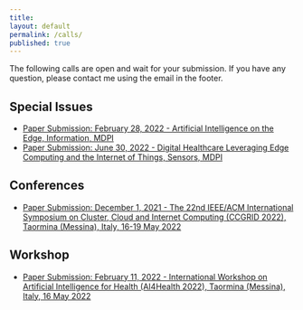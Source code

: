 ```yaml
---
title:
layout: default
permalink: /calls/
published: true
---
```


The following calls are open and wait for your submission. If you have any question, please contact me using the email in the footer.

## Special Issues
- [Paper Submission: February 28, 2022 - Artificial Intelligence on the Edge, Information, MDPI](https://fcrlab.unime.it/calls/artificial-intelligence-in-the-edge)
- [Paper Submission: June 30, 2022 - Digital Healthcare Leveraging Edge Computing and the Internet of Things, Sensors, MDPI](https://www.mdpi.com/journal/sensors/special_issues/digihealth_IoT)

## Conferences
- [Paper Submission: December 1, 2021 - The 22nd IEEE/ACM International Symposium on Cluster, Cloud and Internet Computing (CCGRID 2022), Taormina (Messina), Italy, 16-19 May 2022](https://fcrlab.unime.it/ccgrid22/)

## Workshop
- [Paper Submission: February 11, 2022 - International Workshop on Artificial Intelligence for Health (AI4Health 2022), Taormina (Messina), Italy, 16 May 2022](https://www.ai4health.icar.cnr.it/)
